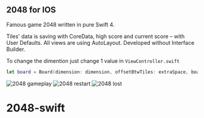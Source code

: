 ## 2048 for IOS

Famous game 2048 written in pure Swift 4.

Tiles' data is saving with CoreData, high score and current score – with User Defaults.
All views are using AutoLayout. Developed without Interface Builder.

To change the dimention just change 1 value in `ViewController.swift`

```swift
let board = Board(dimension: dimension, offsetBtwTiles: extraSpace, boardSize: boardSize)
```

![2048 gameplay](./img/2048-gameplay.png) ![2048 restart](./img/2048-restart.png) ![2048 lost](./img/2048-lost.png)
# 2048-swift
